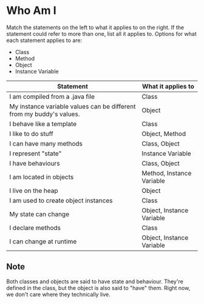 # Who Am I

Match the statements on the left to what it applies to on the right. 
If the statement could refer to more than one, list all it applies to. 
Options for what each statement applies to are:
- Class
- Method
- Object
- Instance Variable

| Statement                                                            | What it applies to        |
|----------------------------------------------------------------------|---------------------------|
| I am compiled from a .java file                                      | Class                     |
| My instance variable values can be different from my buddy's values. | Object                    |
| I behave like a template                                             | Class                     |
| I like to do stuff                                                   | Object, Method            |
| I can have many methods                                              | Class, Object             |
| I represent "state"                                                  | Instance Variable         |
| I have behaviours                                                    | Class, Object             |
| I am located in objects                                              | Method, Instance Variable |
| I live on the heap                                                   | Object                    |
| I am used to create object instances                                 | Class                     |
| My state can change                                                  | Object, Instance Variable |
| I declare methods                                                    | Class                     |
| I can change at runtime                                              | Object, Instance Variable |

## Note
Both classes and objects are said to have state and behaviour. 
They're defined in the class, but the object is also said to "have" them. 
Right now, we don't care where they technically live.